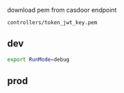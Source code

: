 
download pem from casdoor endpoint 

`controllers/token_jwt_key.pem`


## dev

```bash
export RunMode=debug
```


## prod
